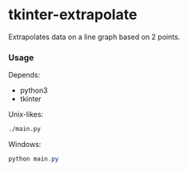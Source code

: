 # tkinter-extrapolate
Extrapolates data on a line graph based on 2 points.


### Usage

Depends:
- python3
- tkinter


Unix-likes:
```bash
./main.py
```

Windows:
```powershell
python main.py
```